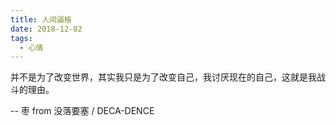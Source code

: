 ```yaml
---
title: 人间逼格
date: 2018-12-02
tags:
  - 心情
---
```


并不是为了改变世界，其实我只是为了改变自己，我讨厌现在的自己，这就是我战斗的理由。

-- 枣 from 没落要塞 / DECA-DENCE
